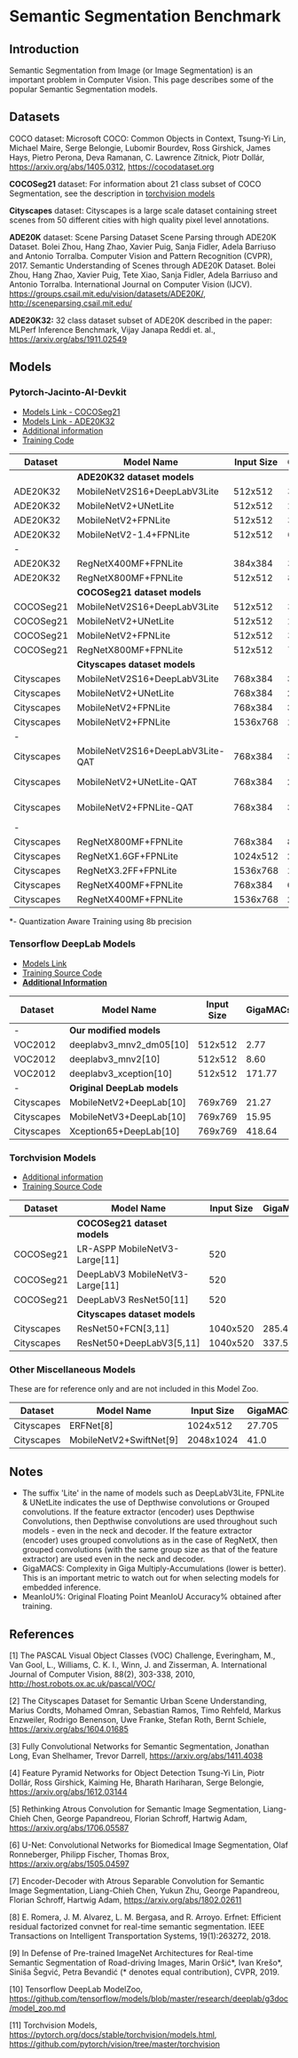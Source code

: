 # Semantic Segmentation  Benchmark


## Introduction
Semantic Segmentation from Image (or Image Segmentation) is an important problem in Computer Vision. This page describes some of the popular Semantic Segmentation models.


## Datasets

COCO dataset: Microsoft COCO: Common Objects in Context, Tsung-Yi Lin, Michael Maire, Serge Belongie, Lubomir Bourdev, Ross Girshick, James Hays, Pietro Perona, Deva Ramanan, C. Lawrence Zitnick, Piotr Dollár, https://arxiv.org/abs/1405.0312, https://cocodataset.org 

**COCOSeg21** dataset: For information about 21 class subset of COCO Segmentation, see the description in [torchvision models](https://pytorch.org/vision/stable/models.html) 

**Cityscapes** dataset: Cityscapes is a large scale dataset containing street scenes from 50 different cities with high quality pixel level annotations.

**ADE20K** dataset: Scene Parsing Dataset Scene Parsing through ADE20K Dataset. Bolei Zhou, Hang Zhao, Xavier Puig, Sanja Fidler, Adela Barriuso and Antonio Torralba. Computer Vision and Pattern Recognition (CVPR), 2017. Semantic Understanding of Scenes through ADE20K Dataset. Bolei Zhou, Hang Zhao, Xavier Puig, Tete Xiao, Sanja Fidler, Adela Barriuso and Antonio Torralba. International Journal on Computer Vision (IJCV). https://groups.csail.mit.edu/vision/datasets/ADE20K/, http://sceneparsing.csail.mit.edu/

**ADE20K32:** 32 class dataset subset of ADE20K described in the paper: MLPerf Inference Benchmark, Vijay Janapa Reddi et. al., https://arxiv.org/abs/1911.02549


## Models

### Pytorch-Jacinto-AI-Devkit
- [Models Link - COCOSeg21](https://git.ti.com/cgit/jacinto-ai/jacinto-ai-modelzoo/tree/models/vision/segmentation/cocoseg21/edgeai-tv/)
- [Models Link - ADE20K32](https://git.ti.com/cgit/jacinto-ai/jacinto-ai-modelzoo/tree/models/vision/segmentation/ade20k32/edgeai-tv/)
- [Additional information](https://git.ti.com/cgit/jacinto-ai/pytorch-jacinto-ai-devkit/about/docs/Semantic_Segmentation.md)
- [Training Code](https://git.ti.com/cgit/jacinto-ai/pytorch-jacinto-ai-devkit/about/)


|Dataset    |Model Name                     |Input Size |GigaMACs  |MeanIoU%       |Available|Notes |
|-----------|------------------------------ |-----------|----------|---------------|---------|------|
|           |**ADE20K32 dataset models**
|ADE20K32   |MobileNetV2S16+DeepLabV3Lite   |512x512    |3.28      |51.01          |Y        |      | 
|ADE20K32   |MobileNetV2+UNetLite           |512x512    |2.427     |49.95          |Y        |      |
|ADE20K32   |MobileNetV2+FPNLite            |512x512    |3.481     |50.72          |Y        |      |
|ADE20K32   |MobileNetV2-1.4+FPNLite        |512x512    |6.646     |52.93          |Y        |      |
|- 
|ADE20K32   |RegNetX400MF+FPNLite           |384x384    |3.1526    |51.03          |Y        |      |
|ADE20K32   |RegNetX800MF+FPNLite           |512x512    |8.0683    |53.29          |Y        |      |
|           |**COCOSeg21 dataset models**
|COCOSeg21  |MobileNetV2S16+DeepLabV3Lite   |512x512    |3.161     |57.77          |Y        |      | 
|COCOSeg21  |MobileNetV2+UNetLite           |512x512    |2.009     |57.01          |         |      | 
|COCOSeg21  |MobileNetV2+FPNLite            |512x512    |3.357     |               |         |      | 
|COCOSeg21  |RegNetX800MF+FPNLite           |512x512    |7.864     |61.15          |Y        |      | 
|           |**Cityscapes dataset models**
|Cityscapes |MobileNetV2S16+DeepLabV3Lite   |768x384    |**3.54**  |**69.13**      |         |      |
|Cityscapes |MobileNetV2+UNetLite           |768x384    |**2.20**  |**68.94**      |         |      |
|Cityscapes |MobileNetV2+FPNLite            |768x384    |**3.84**  |**70.39**      |         |      |
|Cityscapes |MobileNetV2+FPNLite            |1536x768   |**15.07** |**74.61**      |         |      |
|-
|Cityscapes |MobileNetV2S16+DeepLabV3Lite-QAT |768x384  |**3.54**  |**68.77**      |         |QAT* model |
|Cityscapes |MobileNetV2+UNetLite-QAT         |768x384  |**2.20**  |**68.18**      |         |QAT* model |
|Cityscapes |MobileNetV2+FPNLite-QAT          |768x384  |**3.84**  |**69.88**      |         |QAT* model |
|-
|Cityscapes |RegNetX800MF+FPNLite           |768x384    |**8.84**  |**72.01**      |         |      |
|Cityscapes |RegNetX1.6GF+FPNLite           |1024x512   |**24.29** |**75.84**      |         |      |
|Cityscapes |RegNetX3.2FF+FPNLite           |1536x768   |**111.16**|**78.90**      |         |      |
|Cityscapes |RegNetX400MF+FPNLite           |768x384    |**6.09**  |**68.03**      |         |      |
|Cityscapes |RegNetX400MF+FPNLite           |1536x768   |**24.37** |**73.96**      |         |      |

*- Quantization Aware Training using 8b precision


### Tensorflow DeepLab Models
- [Models Link](https://git.ti.com/cgit/jacinto-ai/jacinto-ai-modelzoo/tree/models/vision/segmentation/voc2012/tf1-models/)
- [Training Source Code](https://github.com/tensorflow/models/tree/master/research/deeplab)
- [**Additional Information**](./utils/README_tf_deeplab.md)

|Dataset    |Model Name                     |Input Size |GigaMACs  |MeanIoU%    |Available|Notes |
|---------- |------------------------------ |-----------|----------|------------|---------|------|
|-          |**Our modified models**
|VOC2012    |deeplabv3_mnv2_dm05[10]        |512x512    |2.77      |66.94       |Y        |      |
|VOC2012    |deeplabv3_mnv2[10]             |512x512    |8.60      |72.66       |Y        |      |
|VOC2012    |deeplabv3_xception[10]         |512x512    |171.77    |81.74       |         |      |
|-          |**Original DeepLab models**
|Cityscapes |MobileNetV2+DeepLab[10]        |769x769    |21.27     |70.71       |         |      |
|Cityscapes |MobileNetV3+DeepLab[10]        |769x769    |15.95     |72.41       |         |      |
|Cityscapes |Xception65+DeepLab[10]         |769x769    |418.64    |78.79       |         |      |


### Torchvision Models
- [Additional information](https://pytorch.org/vision/stable/models.html)
- [Training Source Code](https://github.com/pytorch/vision/tree/master/references)

|Dataset    |Model Name                     |Input Size |GigaMACs  |MeanIoU%       |Available|Notes |
|---------- |-------------------------------|-----------|----------|---------------|---------|------|
|           |**COCOSeg21 dataset models**
|COCOSeg21  |LR-ASPP MobileNetV3-Large[11]  |520        |          |57.9           |         |      |
|COCOSeg21  |DeepLabV3 MobileNetV3-Large[11]|520        |          |60.3           |         |      |
|COCOSeg21  |DeepLabV3 ResNet50[11]         |520        |          |66.4           |         |      |
|           |**Cityscapes dataset models**
|Cityscapes |ResNet50+FCN[3,11]             |1040x520   |285.4     |71.6           |         |      |
|Cityscapes |ResNet50+DeepLabV3[5,11]       |1040x520   |337.5     |73.5           |         |      |


### Other Miscellaneous Models
These are for reference only and are not included in this Model Zoo.

|Dataset    |Model Name                    |Input Size  |GigaMACs  |MeanIoU%       |Available|Notes |
|-----------|------------------------------|------------|----------|---------------|---------|------|
|Cityscapes |ERFNet[8]                     |1024x512    |27.705    |69.7           |         |      |
|Cityscapes |MobileNetV2+SwiftNet[9]       |2048x1024   |41.0      |75.3           |         |      |


## Notes
- The suffix 'Lite' in the name of models such as DeepLabV3Lite, FPNLite & UNetLite indicates the use of Depthwise convolutions or Grouped convolutions. If the feature extractor (encoder) uses Depthwise Convolutions, then Depthwise convolutions are used throughout such models - even in the neck and decoder. If the feature extractor (encoder) uses grouped convolutions as in the case of RegNetX, then grouped convolutions (with the same group size as that of the feature extractor) are used even in the neck and decoder.<br>
- GigaMACS: Complexity in Giga Multiply-Accumulations (lower is better). This is an important metric to watch out for when selecting models for embedded inference.<br>
- MeanIoU%: Original Floating Point MeanIoU Accuracy% obtained after training.<br>


## References

[1] The PASCAL Visual Object Classes (VOC) Challenge, Everingham, M., Van Gool, L., Williams, C. K. I., Winn, J. and Zisserman, A.
International Journal of Computer Vision, 88(2), 303-338, 2010, http://host.robots.ox.ac.uk/pascal/VOC/

[2] The Cityscapes Dataset for Semantic Urban Scene Understanding, Marius Cordts, Mohamed Omran, Sebastian Ramos, Timo Rehfeld, Markus Enzweiler, Rodrigo Benenson, Uwe Franke, Stefan Roth, Bernt Schiele, https://arxiv.org/abs/1604.01685

[3] Fully Convolutional Networks for Semantic Segmentation, Jonathan Long, Evan Shelhamer, Trevor Darrell, https://arxiv.org/abs/1411.4038

[4] Feature Pyramid Networks for Object Detection Tsung-Yi Lin, Piotr Dollár, Ross Girshick, Kaiming He, Bharath Hariharan, Serge Belongie, https://arxiv.org/abs/1612.03144

[5] Rethinking Atrous Convolution for Semantic Image Segmentation, Liang-Chieh Chen, George Papandreou, Florian Schroff, Hartwig Adam, https://arxiv.org/abs/1706.05587

[6] U-Net: Convolutional Networks for Biomedical Image Segmentation, Olaf Ronneberger, Philipp Fischer, Thomas Brox, https://arxiv.org/abs/1505.04597

[7] Encoder-Decoder with Atrous Separable Convolution for Semantic Image Segmentation, Liang-Chieh Chen, Yukun Zhu, George Papandreou, Florian Schroff, Hartwig Adam, https://arxiv.org/abs/1802.02611

[8] E. Romera, J. M. Alvarez, L. M. Bergasa, and R. Arroyo. Erfnet: Efficient residual factorized convnet for real-time semantic segmentation. IEEE Transactions
on Intelligent Transportation Systems, 19(1):263272, 2018.

[9] In Defense of Pre-trained ImageNet Architectures for Real-time Semantic Segmentation of Road-driving Images, Marin Oršić*, Ivan Krešo*, Siniša Šegvić, Petra Bevandić (* denotes equal contribution), CVPR, 2019.

[10] Tensorflow DeepLab ModelZoo, https://github.com/tensorflow/models/blob/master/research/deeplab/g3doc/model_zoo.md

[11] Torchvision Models, https://pytorch.org/docs/stable/torchvision/models.html, https://github.com/pytorch/vision/tree/master/torchvision

